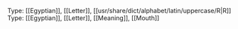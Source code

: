 Type: [[Egyptian]], [[Letter]], [[usr/share/dict/alphabet/latin/uppercase/R|R]]
Type: [[Egyptian]], [[Letter]], [[Meaning]], [[Mouth]]